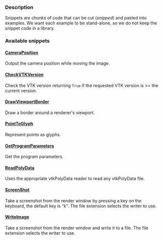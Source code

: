 ### Description

Snippets are chunks of code that can be cut (*snipped*) and pasted into examples. We want each example to be stand-alone, so we do not keep the snippet code in a library.

### Available snippets

#### [CameraPosition](/PythonicAPI/Snippets/CameraPosition.md)

Output the camera position while moving the image.

#### [CheckVTKVersion](/PythonicAPI/Snippets/CheckVTKVersion.md)

Check the VTK version returning `True` if the requested VTK version is >= the current version.

#### [DrawViewportBorder](/PythonicAPI/Snippets/DrawViewportBorder.md)

Draw a border around a renderer's viewport.

#### [PointToGlyph](/PythonicAPI/Snippets/PointToGlyph.md)

Represent points as glyphs.

#### [GetProgramParameters](/PythonicAPI/Snippets/GetProgramParameters.md)

Get the program parameters.

#### [ReadPolyData](/PythonicAPI/Snippets/ReadPolyData.md)

Uses the appropriate vtkPolyData reader to read any vtkPolyData file.

#### [ScreenShot](/PythonicAPI/Snippets/ScreenshotCallback.md)

Take a screenshot from the render window by pressing a key on the keyboard, the default key is "k". The file extension selects the writer to use.

#### [WriteImage](/PythonicAPI/Snippets/WriteImage.md)

Take a screenshot from the render window and write it to a file. The file extension selects the writer to use.
